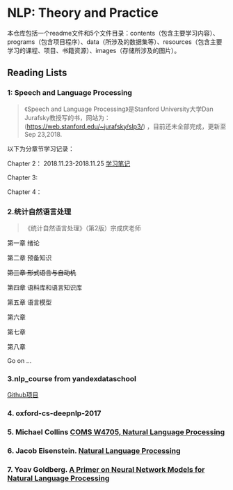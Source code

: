 # NLP: Theory and Practice

本仓库包括一个readme文件和5个文件目录：contents（包含主要学习内容）、programs（包含项目程序）、data（所涉及的数据集等）、resources（包含主要学习的课程、项目、书籍资源）、images（存储所涉及的图片）。

## Reading Lists

### 1:  Speech and Language Processing

> 《Speech and Language Processing》是Stanford University大学Dan Jurafsky教授写的书，网站为：(https://web.stanford.edu/~jurafsky/slp3/) ，目前还未全部完成，更新至Sep 23,2018.



以下为分章节学习记录：

Chapter 2： 2018.11.23-2018.11.25 [学习笔记](https://github.com/yanmengk/NLP-TP/blob/master/contents/SLP_Learning.md)

Chapter 3:    

Chapter 4：



### 2.统计自然语言处理

> 《统计自然语言处理》（第2版）宗成庆老师

第一章 绪论

第二章 预备知识

~~第三章 形式语言与自动机~~

第四章 语料库和语言知识库

第五章 语言模型

第六章 

第七章

第八章

Go on ...





### 3.nlp_course from yandexdataschool 

[Github项目](https://github.com/yandexdataschool/nlp_course)

### 4. oxford-cs-deepnlp-2017

### 5. Michael Collins [COMS W4705, Natural Language Processing](http://www.cs.columbia.edu/~mcollins/cs4705-fall2018/)

### 6. Jacob Eisenstein. [Natural Language Processing](https://github.com/jacobeisenstein/gt-nlp-class/blob/master/notes/eisenstein-nlp-notes.pdf)

### 7. Yoav Goldberg. [A Primer on Neural Network Models for Natural Language Processing](http://u.cs.biu.ac.il/~yogo/nnlp.pdf)

